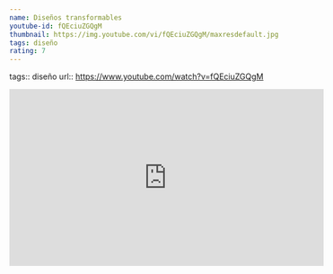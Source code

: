 ```yaml
---
name: Diseños transformables
youtube-id: fQEciuZGQgM
thumbnail: https://img.youtube.com/vi/fQEciuZGQgM/maxresdefault.jpg
tags: diseño
rating: 7
---
```

tags:: diseño
url:: https://www.youtube.com/watch?v=fQEciuZGQgM

<iframe width='560' height='315' src='https://www.youtube.com/embed/fQEciuZGQgM' title='YouTube video player' frameborder='0' allow='accelerometer; autoplay; clipboard-write; encrypted-media; gyroscope; picture-in-picture; web-share' allowfullscreen></iframe>


